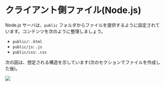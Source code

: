 # クライアント側ファイル(Node.js)

Node.js サーバは、`public` フォルダからファイルを提供するように設定されています。コンテンツを次のように整理しましょう。

- `public/`: `.html` 
- `public/js`: `.js`
- `public/css`: `.css`

次の図は、想定される構造を示しています(次のセクションでファイルを作成した後)。

![](_media/nodejs/vs_code_allfiles_ui.png)